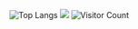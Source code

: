 
![Top Langs](https://github-readme-stats.vercel.app/api/top-langs/?username=Smallyuyu&layout=compact&theme=tokyonight)
![](https://github-readme-stats.vercel.app/api?username=Smallyuyu&show_icons=true&theme=transparent)
![Visitor Count](https://profile-counter.glitch.me/Smallyuyu/count.svg)
<!--
**Smallyuyu/Smallyuyu** is a ✨ _special_ ✨ repository because its `README.md` (this file) appears on your GitHub profile.

Here are some ideas to get you started:

- 🔭 I’m currently working on ...
- 🌱 I’m currently learning ...
- 👯 I’m looking to collaborate on ...
- 🤔 I’m looking for help with ...
- 💬 Ask me about ...
- 📫 How to reach me: ...
- 😄 Pronouns: ...
- ⚡ Fun fact: ...
-->
